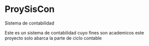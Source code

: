# ProySisCon
Sistema de contabilidad

Este es un sistema de contabilidad cuyo fines son academicos este proyecto solo abarca la parte de ciclo contable
